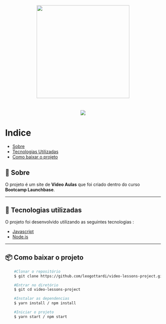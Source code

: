 <h1 align="center">
    <img width="300px" src="https://ik.imagekit.io/gottardi/68747470733a2f2f73746f726167652e676f6f676c65617069732e636f6d2f676f6c64656e2d77696e642f626f6f7463616d702d6c61756e6368626173652f6c6f676f2e706e67_7RToFwO6a.png">
</h1>

<h1 align="center">

<img src="https://ik.imagekit.io/gottardi/2020-05-19_09-43-14_04ZjTEikN.gif">
</h1>

# Indice
- [Sobre](#-sobre)
- [Tecnologias Utilizadas](#-tecnologias-utilizadas)
- [Como baixar o projeto](#-como-baixar-o-projeto)


## 📑 Sobre

O projeto é um site de **Video Aulas** que foi criado dentro do curso **Bootcamp Launchbase**.

---

## 🚀 Tecnologias utilizadas

O projeto foi desenvolvido utilizando as seguintes tecnologias :

- [Javascript](https://developer.mozilla.org/pt-BR/docs/Web/JavaScript)
- [Node.js](https://nodejs.dev/)
---
## 📦 Como baixar o projeto
```bash
    #Clonar o repositório
    $ git clone https://github.com/leogottardi/video-lessons-project.git

    #Entrar no diretório
    $ git cd video-lessons-project

    #Instalar as dependencias
    $ yarn install / npm install

    #Iniciar o projeto
    $ yarn start / npm start
```
